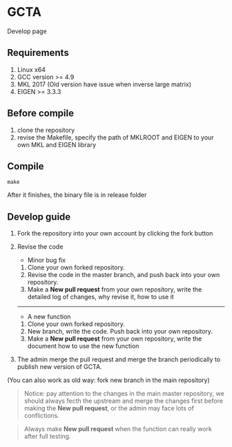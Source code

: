 # GCTA

Develop page

## Requirements
1. Linux x64
2. GCC version >= 4.9 
3. MKL 2017 (Old version have issue when inverse large matrix)
4. EIGEN >= 3.3.3

## Before compile
1. clone the repository
2. revise the Makefile, specify the path of MKLROOT and EIGEN to your own MKL and EIGEN library

## Compile
```
make
```
After it finishes, the binary file is in release folder

## Develop guide
1. Fork the repository into your own account by clicking the fork button
2. Revise the code 
    * Minor bug fix
    1. Clone your own forked repository.
    2. Revise the code in the master branch, and push back into your own repository.
    3. Make a **New pull request** from your own repository, write the detailed log of changes, why revise it, how to use it
    
    ---

    * A new function
    1. Clone your own forked repository.
    2. New branch, write the code. Push back into your own repository.
    3. Make a **New pull request** from your own repository, write the document how to use the new function

3. The admin merge the pull request and merge the branch periodically to publish new version of GCTA. 

(You can also work as old way: fork new branch in the main repository)

> Notice: pay attention to the changes in the main master repository,
we should always fecth the upstream and merge the changes first before making the **New pull request**,
or the admin may face lots of conflictions.

> Always make **New pull request** when the function can really work after full testing.
